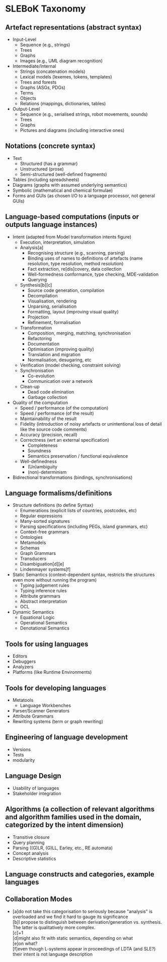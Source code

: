# SLEBoK Taxonomy  
  
## Artefact representations (abstract syntax)  
  
* Input-Level  
    * Sequence (e.g., strings)  
    * Trees  
    * Graphs  
    * Images (e.g., UML diagram recognition)  
* Intermediate/Internal  
    * Strings (concatenation models)  
    * Lexical models (lexemes, tokens, templates)  
    * Trees and forests  
    * Graphs (ASGs, PDGs)  
    * Terms  
    * Objects  
    * Relations (mappings, dictionaries, tables)  
* Output-Level  
    * Sequence (e.g., serialised strings, robot movements, sounds)  
    * Trees  
    * Graphs  
    * Pictures and diagrams (including interactive ones)  
  
## Notations (concrete syntax)  
  
* Text  
    * Structured (has a grammar)  
    * Unstructured (prose)  
    * Semi-structured (well-defined fragments)  
* Tables (including spreadsheets)  
* Diagrams (graphs with assumed underlying semantics)  
* Symbolic (mathematical and chemical formulae)  
* Forms and GUIs (as chosen I/O to a language processor, not general GUIs)  
  
## Language-based computations (inputs or outputs language instances)  
  
* Intent (adapted from Model transformation intents figure)  
    * Execution, interpretation, simulation  
    * Analysis[a]  
        * Recognising structure (e.g., scanning, parsing)  
        * Binding uses of names to definitions of artefacts (name resolution, type resolution, method resolution)  
        * Fact extraction, re[dis]covery, data collection  
        * Well-formedness conformance, type checking, MDE-validation  
        * Querying  
    * Synthesis[b][c]  
        * Source code generation, compilation  
        * Decompilation  
        * Visualisation, rendering  
        * Unparsing, serialisation  
        * Formatting, layout (improving visual quality)  
        * Projection  
        * Refinement, formalisation  
    * Transformation  
        * Composition, merging, matching, synchronisation  
        * Refactoring  
        * Documentation  
        * Optimisation (improving quality)  
        * Translation and migration  
        * Normalisation, desugaring, etc  
    * Verification (model checking, constraint solving)  
    * Synchronisation  
        * Co-evolution  
        * Communication over a network  
    * Clean-up  
        * Dead code elimination  
        * Garbage collection  
* Quality of the computation  
    * Speed / performance (of the computation)  
    * Speed / performance (of the result)  
    * Maintainability of the result  
    * Fidelity (introduction of noisy artefacts or unintentional  loss of detail like the source code comments)  
    * Accuracy (precision, recall)  
    * Correctness (wrt an external specification)  
        * Completeness  
        * Soundness  
        * Semantics preservation / functional equivalence  
    * Well-definedness  
        * (Un)ambiguity  
        * (non)-determinism  
* Bidirectional transformations (bindings, synchronisations)  
  
## Language formalisms/definitions  
  
* Structure definitions (to define Syntax)  
    * Enumerations (explicit lists of countries, postcodes, etc)  
    * Regular expressions  
    * Many-sorted signatures  
    * Parsing specifications (including PEGs, island grammars, etc)  
    * Context-free grammars  
    * Ontologies  
    * Metamodels  
    * Schemas  
    * Graph Grammars  
    * Transducers  
    * Disambiguation[d][e]  
    * Lindenmayer systems[f]  
* Static Semantics (context-dependent syntax, restricts the structures even more without running the program)  
    * Typing judgement rules  
    * Typing inference rules  
    * Attribute grammars  
    * Abstract interpretation  
    * OCL  
* Dynamic Semantics  
    * Equational Logic  
    * Operational Semantics  
    * Denotational Semantics  
  
## Tools for using languages  
  
* Editors  
* Debuggers  
* Analyzers  
* Platforms (like Runtime Environments)  
  
## Tools for developing languages  
  
* Metatools  
    * Language Workbenches  
* Parser/Scanner Generators  
* Attribute Grammars  
* Rewriting systems (term or graph rewriting)  
  
## Engineering of language development  
  
* Versions  
* Tests  
* modularity  
  
## Language Design  
  
* Usability of languages  
* Stakeholder integration  
  
## Algorithms (a collection of relevant algorithms and algorithm families used in the domain, categorized by the intent dimension)  
  
* Transitive closure  
* Query planning  
* Parsing ((G)LR, (G)LL, Earley, etc., RE automata)  
* Concept analysis  
* Descriptive statistics  
  
## Language constructs and categories, example languages  
  
## Collaboration Modes  
  
* [a]do not take this categorisation to seriously because "analysis" is overloaded and we find it hard to gauge its significance  
    [b]I propose to distinguish between derivation/generation vs. synthesis. The latter is qualitatively more complex.  
    [c]+1  
    [d]might also fit with static semantics, depending on what  
    [e]on what?  
    [f]even though L-systems appear in proceedings of LDTA (and SLE?) their intent is not language description  
